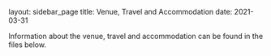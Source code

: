 layout: sidebar_page
title: Venue, Travel and Accommodation 
date: 2021-03-31

Information about the venue, travel and accommodation can be found in the files below.